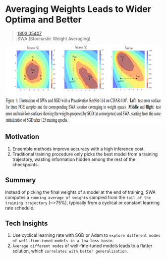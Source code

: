 # Averaging Weights Leads to Wider Optima and Better
> [1803.05407](https://arxiv.org/pdf/1803.05407)<br>
> SWA (Stochastic Weight Averaging)
<img src="/figures/1803.05407.1.png" style="height: 250px; width: auto;"/>

## Motivation 
1. Ensemble methods improve accuracy with a high inference cost.
2. Traditional training procedure only picks the best model from a training trajectory, wasting information hidden among the rest of the checkpoints.

## Summary 
Instead of picking the final weights of a model at the end of training, SWA computes a `running average of weights` sampled from the `tail of the training trajectory` (~>75%), typically from a cyclical or constant learning rate schedule.

## Tech Insights 
1. Use cyclical learning rate with SGD or Adam to `explore different modes of well-fine-tuned models in a low-loss basin`.
2. `Average different modes` of well-fine-tuned models leads to a flatter solution, which `correlates with better generalization`.
